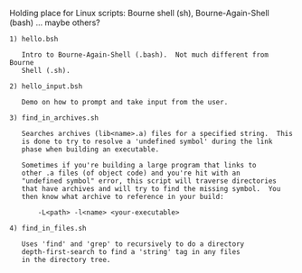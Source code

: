 Holding place for Linux scripts:
    Bourne shell (sh), Bourne-Again-Shell (bash) ... maybe others?

    1) hello.bsh
    
       Intro to Bourne-Again-Shell (.bash).  Not much different from Bourne
       Shell (.sh).
    
    2) hello_input.bsh
    
       Demo on how to prompt and take input from the user.
    
    3) find_in_archives.sh
    
       Searches archives (lib<name>.a) files for a specified string.  This
       is done to try to resolve a 'undefined symbol' during the link
       phase when building an executable.
    
       Sometimes if you're building a large program that links to
       other .a files (of object code) and you're hit with an
       "undefined symbol" error, this script will traverse directories
       that have archives and will try to find the missing symbol.  You
       then know what archive to reference in your build:
    
           -L<path> -l<name> <your-executable>
    
    4) find_in_files.sh
    
       Uses 'find' and 'grep' to recursively to do a directory
       depth-first-search to find a 'string' tag in any files
       in the directory tree.

